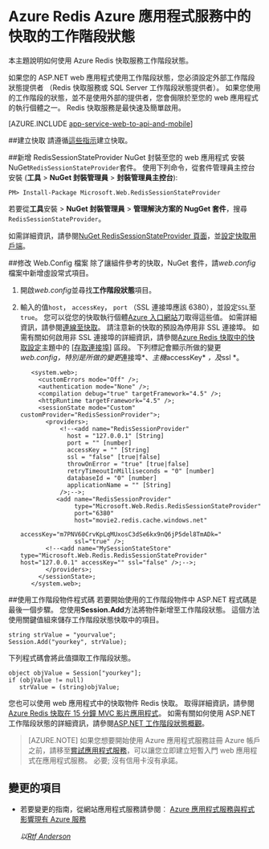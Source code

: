<properties 
    pageTitle="Azure Redis Azure 應用程式服務中的快取的工作階段狀態" 
    description="瞭解如何使用 Azure 快取服務支援 ASP.NET 工作階段狀態快取。" 
    services="app-service\web" 
    documentationCenter=".net" 
    authors="Rick-Anderson" 
    manager="wpickett" 
    editor="none"/>

<tags 
    ms.service="app-service-web" 
    ms.workload="na" 
    ms.tgt_pltfrm="na" 
    ms.devlang="dotnet" 
    ms.topic="get-started-article" 
    ms.date="06/27/2016" 
    ms.author="riande"/>


# <a name="session-state-with-azure-redis-cache-in-azure-app-service"></a>Azure Redis Azure 應用程式服務中的快取的工作階段狀態


本主題說明如何使用 Azure Redis 快取服務工作階段狀態。

如果您的 ASP.NET web 應用程式使用工作階段狀態，您必須設定外部工作階段狀態提供者 （Redis 快取服務或 SQL Server 工作階段狀態提供者）。 如果您使用的工作階段的狀態，並不是使用外部的提供者，您會侷限於至您的 web 應用程式的執行個體之一。 Redis 快取服務是最快速及簡單啟用。

[AZURE.INCLUDE [app-service-web-to-api-and-mobile](../../includes/app-service-web-to-api-and-mobile.md)] 

##<a id="createcache"></a>建立快取
請遵循[這些指示](../cache-dotnet-how-to-use-azure-redis-cache.md#create-cache)建立快取。

##<a id="configureproject"></a>新增 RedisSessionStateProvider NuGet 封裝至您的 web 應用程式
安裝 NuGet`RedisSessionStateProvider`套件。  使用下列命令，從套件管理員主控台安裝 (**工具** > **NuGet 封裝管理員** > **封裝管理員主控台**):

  `PM> Install-Package Microsoft.Web.RedisSessionStateProvider`
  
若要從**工具**安裝 > **NuGet 封裝管理員** > **管理解決方案的 NugGet 套件**，搜尋`RedisSessionStateProvider`。

如需詳細資訊，請參閱[NuGet RedisSessionStateProvider 頁面](http://www.nuget.org/packages/Microsoft.Web.RedisSessionStateProvider/ )，並[設定快取用戶端](../cache-dotnet-how-to-use-azure-redis-cache.md#NuGet)。

##<a id="configurewebconfig"></a>修改 Web.Config 檔案
除了讓組件參考的快取，NuGet 套件，請*web.config*檔案中新增虛設常式項目。 

1. 開啟*web.config*並尋找**工作階段狀態**項目。

1. 輸入的值`host`， `accessKey`， `port` （SSL 連接埠應該 6380），並設定`SSL`至`true`。 您可以從您的快取執行個體[Azure 入口網站](http://go.microsoft.com/fwlink/?LinkId=529715)刀取得這些值。 如需詳細資訊，請參閱[連線至快取](../cache-dotnet-how-to-use-azure-redis-cache.md#connect-to-cache)。 請注意新的快取的預設為停用非 SSL 連接埠。 如需有關如何啟用非 SSL 連接埠的詳細資訊，請參閱[Azure Redis 快取中的快取設定](https://msdn.microsoft.com/library/azure/dn793612.aspx)主題中的 [[存取連接埠](https://msdn.microsoft.com/library/azure/dn793612.aspx#AccessPorts)] 區段。 下列標記會顯示所做的變更*web.config，特別是所做的變更*連接埠*、*主機*accessKey* *，及*ssl *。

          <system.web>;
            <customErrors mode="Off" />;
            <authentication mode="None" />;
            <compilation debug="true" targetFramework="4.5" />;
            <httpRuntime targetFramework="4.5" />;
            <sessionState mode="Custom" customProvider="RedisSessionProvider">;
              <providers>;  
                  <!--<add name="RedisSessionProvider" 
                    host = "127.0.0.1" [String]
                    port = "" [number]
                    accessKey = "" [String]
                    ssl = "false" [true|false]
                    throwOnError = "true" [true|false]
                    retryTimeoutInMilliseconds = "0" [number]
                    databaseId = "0" [number]
                    applicationName = "" [String]
                  />;-->;
                 <add name="RedisSessionProvider" 
                      type="Microsoft.Web.Redis.RedisSessionStateProvider" 
                      port="6380"
                      host="movie2.redis.cache.windows.net" 
                      accessKey="m7PNV60CrvKpLqMUxosC3dSe6kx9nQ6jP5del8TmADk=" 
                      ssl="true" />;
              <!--<add name="MySessionStateStore" type="Microsoft.Web.Redis.RedisSessionStateProvider" host="127.0.0.1" accessKey="" ssl="false" />;-->;
              </providers>;
            </sessionState>;
          </system.web>;


##<a id="usesessionobject"></a>使用工作階段物件程式碼
若要開始使用的工作階段物件中 ASP.NET 程式碼是最後一個步驟。 您使用**Session.Add**方法將物件新增至工作階段狀態。 這個方法使用關鍵值組來儲存工作階段狀態快取中的項目。

    string strValue = "yourvalue";
    Session.Add("yourkey", strValue);

下列程式碼會將此值擷取工作階段狀態。

    object objValue = Session["yourkey"];
    if (objValue != null)
       strValue = (string)objValue; 

您也可以使用 web 應用程式中的快取物件 Redis 快取。 取得詳細資訊，請參閱[Azure Redis 快取在 15 分鐘 MVC 影片應用程式](https://azure.microsoft.com/blog/2014/06/05/mvc-movie-app-with-azure-redis-cache-in-15-minutes/)。
如需有關如何使用 ASP.NET 工作階段狀態的詳細資訊，請參閱[ASP.NET 工作階段狀態概觀][]。

>[AZURE.NOTE] 如果您想要開始使用 Azure 應用程式服務註冊 Azure 帳戶之前，請移至[嘗試應用程式服務](http://go.microsoft.com/fwlink/?LinkId=523751)，可以讓您立即建立短暫入門 web 應用程式在應用程式服務。 必要; 沒有信用卡沒有承諾。

## <a name="whats-changed"></a>變更的項目
* 若要變更的指南，從網站應用程式服務請參閱︰ [Azure 應用程式服務與程式影響現有 Azure 服務](http://go.microsoft.com/fwlink/?LinkId=529714)

  *以[Rtf Anderson](https://twitter.com/RickAndMSFT)*
  
  [installed the latest]: http://www.windowsazure.com/downloads/?sdk=net  
  [ASP.NET 工作階段狀態概觀]: http://msdn.microsoft.com/library/ms178581.aspx

  [NewIcon]: ./media/web-sites-dotnet-session-state-caching/CacheScreenshot_NewButton.png
  [NewCacheDialog]: ./media/web-sites-dotnet-session-state-caching/CachingScreenshot_CreateOptions.png
  [CacheIcon]: ./media/web-sites-dotnet-session-state-caching/CachingScreenshot_CacheIcon.png
  [NuGetDialog]: ./media/web-sites-dotnet-session-state-caching/CachingScreenshot_NuGet.png
  [OutputConfig]: ./media/web-sites-dotnet-session-state-caching/CachingScreenshot_OC_WebConfig.png
  [CacheConfig]: ./media/web-sites-dotnet-session-state-caching/CachingScreenshot_CacheConfig.png
  [EndpointURL]: ./media/web-sites-dotnet-session-state-caching/CachingScreenshot_EndpointURL.png
  [ManageKeys]: ./media/web-sites-dotnet-session-state-caching/CachingScreenshot_ManageAccessKeys.png
 
